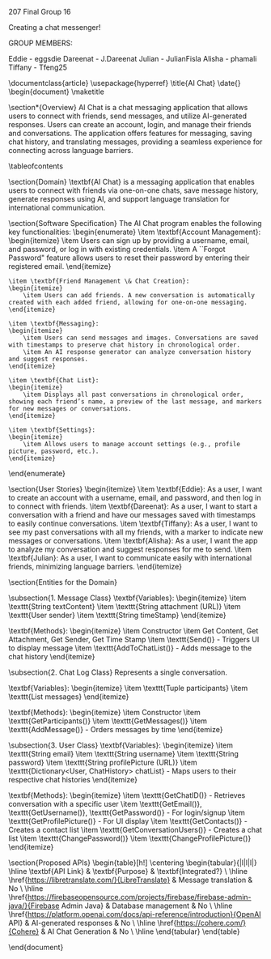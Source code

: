 207 Final Group 16

Creating a chat messenger!

GROUP MEMBERS:

Eddie - eggsdie
Dareenat - J.Dareenat
Julian - JulianFisla
Alisha - phamali
Tiffany - Tfeng25


\documentclass{article}
\usepackage{hyperref}
\title{AI Chat}
\date{}
\begin{document}
\maketitle

\section*{Overview}
AI Chat is a chat messaging application that allows users to connect with friends, send messages, and utilize AI-generated responses. Users can create an account, login, and manage their friends and conversations. The application offers features for messaging, saving chat history, and translating messages, providing a seamless experience for connecting across language barriers.

\tableofcontents

\section{Domain}
\textbf{AI Chat} is a messaging application that enables users to connect with friends via one-on-one chats, save message history, generate responses using AI, and support language translation for international communication.

\section{Software Specification}
The AI Chat program enables the following key functionalities:
\begin{enumerate}
    \item \textbf{Account Management}: 
    \begin{itemize}
        \item Users can sign up by providing a username, email, and password, or log in with existing credentials.
        \item A ``Forgot Password" feature allows users to reset their password by entering their registered email.
    \end{itemize}

    \item \textbf{Friend Management \& Chat Creation}:
    \begin{itemize}
        \item Users can add friends. A new conversation is automatically created with each added friend, allowing for one-on-one messaging.
    \end{itemize}

    \item \textbf{Messaging}: 
    \begin{itemize}
        \item Users can send messages and images. Conversations are saved with timestamps to preserve chat history in chronological order.
        \item An AI response generator can analyze conversation history and suggest responses.
    \end{itemize}

    \item \textbf{Chat List}:
    \begin{itemize}
        \item Displays all past conversations in chronological order, showing each friend’s name, a preview of the last message, and markers for new messages or conversations.
    \end{itemize}

    \item \textbf{Settings}:
    \begin{itemize}
        \item Allows users to manage account settings (e.g., profile picture, password, etc.).
    \end{itemize}
\end{enumerate}

\section{User Stories}
\begin{itemize}
    \item \textbf{Eddie}: As a user, I want to create an account with a username, email, and password, and then log in to connect with friends.
    \item \textbf{Dareenat}: As a user, I want to start a conversation with a friend and have our messages saved with timestamps to easily continue conversations.
    \item \textbf{Tiffany}: As a user, I want to see my past conversations with all my friends, with a marker to indicate new messages or conversations.
    \item \textbf{Alisha}: As a user, I want the app to analyze my conversation and suggest responses for me to send.
    \item \textbf{Julian}: As a user, I want to communicate easily with international friends, minimizing language barriers.
\end{itemize}

\section{Entities for the Domain}

\subsection{1. Message Class}
\textbf{Variables}:
\begin{itemize}
    \item \texttt{String textContent}
    \item \texttt{String attachment (URL)}
    \item \texttt{User sender}
    \item \texttt{String timeStamp}
\end{itemize}

\textbf{Methods}:
\begin{itemize}
    \item Constructor
    \item Get Content, Get Attachment, Get Sender, Get Time Stamp
    \item \texttt{Send()} - Triggers UI to display message
    \item \texttt{AddToChatList()} - Adds message to the chat history
\end{itemize}

\subsection{2. Chat Log Class}
Represents a single conversation.

\textbf{Variables}:
\begin{itemize}
    \item \texttt{Tuple<User> participants}
    \item \texttt{List<Message> messages}
\end{itemize}

\textbf{Methods}:
\begin{itemize}
    \item Constructor
    \item \texttt{GetParticipants()}
    \item \texttt{GetMessages()}
    \item \texttt{AddMessage()} - Orders messages by time
\end{itemize}

\subsection{3. User Class}
\textbf{Variables}:
\begin{itemize}
    \item \texttt{String email}
    \item \texttt{String username}
    \item \texttt{String password}
    \item \texttt{String profilePicture (URL)}
    \item \texttt{Dictionary<User, ChatHistory> chatList} - Maps users to their respective chat histories
\end{itemize}

\textbf{Methods}:
\begin{itemize}
    \item \texttt{GetChatID()} - Retrieves conversation with a specific user
    \item \texttt{GetEmail()}, \texttt{GetUsername()}, \texttt{GetPassword()} - For login/signup
    \item \texttt{GetProfilePicture()} - For UI display
    \item \texttt{GetContacts()} - Creates a contact list
    \item \texttt{GetConversationUsers()} - Creates a chat list
    \item \texttt{ChangePassword()}
    \item \texttt{ChangeProfilePicture()}
\end{itemize}

\section{Proposed APIs}
\begin{table}[h!]
    \centering
    \begin{tabular}{|l|l|l|}
        \hline
        \textbf{API Link} & \textbf{Purpose} & \textbf{Integrated?} \\
        \hline
        \href{https://libretranslate.com/}{LibreTranslate} & Message translation & No \\
        \hline
        \href{https://firebaseopensource.com/projects/firebase/firebase-admin-java/}{Firebase Admin Java} & Database management & No \\
        \hline
        \href{https://platform.openai.com/docs/api-reference/introduction}{OpenAI API} & AI-generated responses & No \\
        \hline
        \href{https://cohere.com/}{Cohere} & AI Chat Generation & No \\
        \hline
    \end{tabular}
\end{table}

\end{document}
